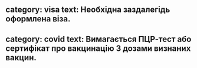 category: visa
text: Необхідна заздалегідь оформлена віза.
---
category: covid
text: Вимагається ПЦР-тест або сертифікат про вакцинацію 3 дозами визнаних вакцин.
---

